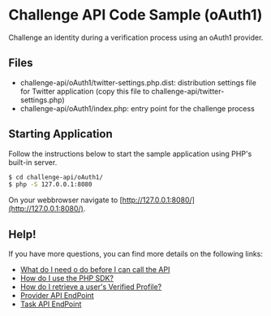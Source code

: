# Challenge API Code Sample (oAuth1)
Challenge an identity during a verification process using an oAuth1 provider.

## Files
 * challenge-api/oAuth1/twitter-settings.php.dist: distribution settings file for Twitter application (copy this file to challenge-api/twitter-settings.php)
 * challenge-api/oAuth1/index.php: entry point for the challenge process

## Starting Application
Follow the instructions below to start the sample application using PHP's built-in server.
```bash
$ cd challenge-api/oAuth1/
$ php -S 127.0.0.1:8080
```

On your webbrowser navigate to [http://127.0.0.1:8080/](http://127.0.0.1:8080/).

## Help!
If you have more questions, you can find more details on the following links:
 * [What do I need o do before I can call the API](https://veridu.com/wiki/What_do_I_need_to_do_before_I_can_call_the_API)
 * [How do I use the PHP SDK?](https://veridu.com/wiki/How_do_I_use_the_PHP_SDK%3F)
 * [How do I retrieve a user's Verified Profile?](https://veridu.com/wiki/How_do_I_retrieve_a_user%27s_Verified_Profile%3F)
 * [Provider API EndPoint](https://veridu.com/wiki/Provider_Resource)
 * [Task API EndPoint](https://veridu.com/wiki/Task_Resource)

